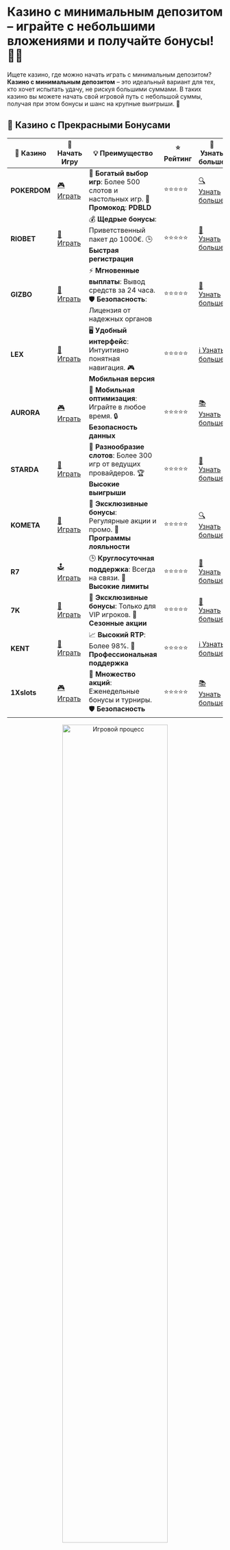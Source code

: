 # Казино с минимальным депозитом – играйте с небольшими вложениями и получайте бонусы! 🎰💸

Ищете казино, где можно начать играть с минимальным депозитом? **Казино с минимальным депозитом** – это идеальный вариант для тех, кто хочет испытать удачу, не рискуя большими суммами. В таких казино вы можете начать свой игровой путь с небольшой суммы, получая при этом бонусы и шанс на крупные выигрыши. 🤑

## 🌟 Казино с Прекрасными Бонусами

| 🎲 **Казино** | 🔗 **Начать Игру** | 💡 **Преимущество** | ⭐ **Рейтинг** | 🔗 **Узнать больше** |
|--------------|---------------------|---------------------|----------------|----------------------|
| **POKERDOM**  | [🎮 Играть](https://brandplay.link/4k77v2yx) | 🎉 **Богатый выбор игр**: Более 500 слотов и настольных игр. 🎁 **Промокод**: **PDBLD** | ⭐⭐⭐⭐⭐ | [🔍 Узнать больше](https://brandplay.link/4k77v2yx) |
| **RIOBET**    | [🎰 Играть](https://brandplay.link/7xBLTPyj) | 💰 **Щедрые бонусы**: Приветственный пакет до 1000€. 🕒 **Быстрая регистрация** | ⭐⭐⭐⭐⭐ | [📖 Узнать больше](https://brandplay.link/7xBLTPyj) |
| **GIZBO**     | [🎲 Играть](https://brandplay.link/bprXw4YV) | ⚡ **Мгновенные выплаты**: Вывод средств за 24 часа. 🛡️ **Безопасность**: Лицензия от надежных органов | ⭐⭐⭐⭐⭐ | [📝 Узнать больше](https://brandplay.link/bprXw4YV) |
| **LEX**       | [🤑 Играть](https://brandplay.link/zW4hdDFV) | 🖥️ **Удобный интерфейс**: Интуитивно понятная навигация. 🎮 **Мобильная версия** | ⭐⭐⭐⭐⭐ | [ℹ️ Узнать больше](https://brandplay.link/zW4hdDFV) |
| **AURORA**    | [🎮 Играть](https://10trafic-stat2.com/click/668546556bcc6313411604bd/6766/13032/subaccount) | 📱 **Мобильная оптимизация**: Играйте в любое время. 🔒 **Безопасность данных** | ⭐⭐⭐⭐⭐ | [📚 Узнать больше](https://10trafic-stat2.com/click/668546556bcc6313411604bd/6766/13032/subaccount) |
| **STARDА**    | [🎯 Играть](https://brandplay.link/fB7xwRFL) | 🎰 **Разнообразие слотов**: Более 300 игр от ведущих провайдеров. 🏆 **Высокие выигрыши** | ⭐⭐⭐⭐⭐ | [🔎 Узнать больше](https://brandplay.link/fB7xwRFL) |
| **KOMETA**    | [🎰 Играть](https://brandplay.link/8ZymQJV8) | 🎁 **Эксклюзивные бонусы**: Регулярные акции и промо. 🔄 **Программы лояльности** | ⭐⭐⭐⭐⭐ | [🔍 Узнать больше](https://brandplay.link/8ZymQJV8) |
| **R7**        | [🕹️ Играть](https://brandplay.link/bMd3Yjsw) | 🕒 **Круглосуточная поддержка**: Всегда на связи. 💸 **Высокие лимиты** | ⭐⭐⭐⭐⭐ | [📖 Узнать больше](https://brandplay.link/bMd3Yjsw) |
| **7K**        | [🎲 Играть](https://brandplay.link/BvQyFShp) | 🌟 **Эксклюзивные бонусы**: Только для VIP игроков. 🎉 **Сезонные акции** | ⭐⭐⭐⭐⭐ | [📝 Узнать больше](https://brandplay.link/BvQyFShp) |
| **KENT**      | [🤑 Играть](https://brandplay.link/Fv2WP3js) | 📈 **Высокий RTP**: Более 98%. 💼 **Профессиональная поддержка** | ⭐⭐⭐⭐⭐ | [ℹ️ Узнать больше](https://brandplay.link/Fv2WP3js) |
| **1Xslots**   | [🎮 Играть](https://brandplay.link/hSB1khtr) | 🎉 **Множество акций**: Еженедельные бонусы и турниры. 🛡️ **Безопасность** | ⭐⭐⭐⭐⭐ | [📚 Узнать больше](https://brandplay.link/hSB1khtr) |

<div align="center"> <img src="https://i.pinimg.com/originals/1d/b3/25/1db325483acbe642c6d4e6fdd73a4988.gif" alt="Игровой процесс" width="70%"> </div>
---

## 🚀 Быстрые Выигрыши и Поддержка

| 🎲 **Казино** | 🔗 **Начать Игру** | 💡 **Преимущество** | ⭐ **Рейтинг** | 🔗 **Узнать больше** |
|--------------|---------------------|---------------------|----------------|----------------------|
| **GAMA**      | [🎯 Играть](https://brandplay.link/j6NMKsDz) | 🔍 **Интуитивный интерфейс**: Легкость использования. 🏅 **Престижные турниры** | ⭐⭐⭐⭐☆ | [🔎 Узнать больше](https://brandplay.link/j6NMKsDz) |
| **ONION**     | [🎰 Играть](https://brandplay.link/zBGRVpQ9) | 🤑 **Низкие ставки**: Идеально для начинающих. 🔄 **Быстрые выводы** | ⭐⭐⭐⭐☆ | [🔍 Узнать больше](https://brandplay.link/zBGRVpQ9) |
| **ЧЕМПИОН**   | [🕹️ Играть](https://temon-gter.cfd/go/lRq?p80412p304504pcc44t17455) | 🏅 **Лояльная программа**: Награды за активность. 🎁 **Ежемесячные бонусы** | ⭐⭐⭐⭐☆ | [📖 Узнать больше](https://temon-gter.cfd/go/lRq?p80412p304504pcc44t17455) |
| **VAVADA**    | [🎲 Играть](https://vavadapartner.pro/?promo=ea5c9275-6854-4505-94fc-95ab18221945-linkb2) | 🚀 **Быстрая регистрация**: Начните играть мгновенно. 🔐 **Безопасные транзакции** | ⭐⭐⭐⭐☆ | [📝 Узнать больше](https://vavadapartner.pro/?promo=ea5c9275-6854-4505-94fc-95ab18221945-linkb2) |
| **FRIENDS**   | [🤑 Играть](https://gofriends.mba/linkb2) | 🤝 **Социальные игры**: Играйте с друзьями. 🌐 **Мультиплатформенность** | ⭐⭐⭐⭐☆ | [ℹ️ Узнать больше](https://gofriends.mba/linkb2) |
| **1WIN**      | [🎮 Играть](https://brandplay.link/smXVpBbG) | 🏆 **Спортивные ставки**: Широкий выбор видов спорта. 💵 **Высокие коэффициенты** | ⭐⭐⭐⭐☆ | [📚 Узнать больше](https://brandplay.link/smXVpBbG) |
| **DRIP**      | [🎯 Играть](https://drp-ircp01.com/c07e6a3db) | 🌐 **Инновационные игры**: Новейшие игровые технологии. 🛡️ **Высокая безопасность** | ⭐⭐⭐⭐☆ | [🔎 Узнать больше](https://drp-ircp01.com/c07e6a3db) |
| **JOYCASINO** | [🎰 Играть](https://rpc30.call2me.pro/?/ru/registration?apkpop=0&partner=p24970p3291217pc98f) | 🎁 **Приятные бонусы**: Ежедневные акции и подарки. 🕹️ **Разнообразие игр** | ⭐⭐⭐⭐☆ | [🔍 Узнать больше](https://rpc30.call2me.pro/?/ru/registration?apkpop=0&partner=p24970p3291217pc98f) |
| **PLAYFORTUNA** | [🎮 Играть](https://fortunapromo.net/alt/playfortuna/registration?0dc4a9362a71feb7e3f165fb8e766f70) | 🎉 **Регулярные акции**: Бонусы, фриспины и многое другое. 🏅 **Турниры** | ⭐⭐⭐⭐☆ | [📚 Узнать больше](https://fortunapromo.net/alt/playfortuna/registration?0dc4a9362a71feb7e3f165fb8e766f70) |
| **SYKAA**     | [🤑 Играть](https://s-two-way.com/?source=linkb2&pid=30697) | 💸 **Доступные ставки**: Идеально для новичков. 🎁 **Щедрые бонусы** | ⭐⭐⭐⭐☆ | [🔍 Узнать больше](https://s-two-way.com/?source=linkb2&pid=30697) |

<div align="center"> <img src="https://i.pinimg.com/originals/1d/b3/25/1db325483acbe642c6d4e6fdd73a4988.gif" alt="Игровой процесс" width="70%"> </div>

![Казино с минимальным депозитом](https://i.pinimg.com/originals/a9/29/6e/a9296ea1cf6a7c20a985e593451f0323.png)

## Что такое казино с минимальным депозитом? 🤔

**Казино с минимальным депозитом** — это онлайн-казино, которое позволяет игрокам начать игру с небольшой суммой денег. Обычно минимальный депозит составляет от 1 до 10 долларов (или эквивалентной суммы в других валютах). Это даёт вам возможность испытать удачу на различных играх, таких как слоты, рулетка или покер, без необходимости вносить большие суммы. 💰

### Преимущества казино с минимальным депозитом 🏅

1. **Доступность для новичков**: Идеально подходит для тех, кто только начинает знакомство с онлайн-казино. Вы можете попробовать все, что предлагается, и изучить игру без больших затрат.
2. **Низкий порог входа**: Нет необходимости делать крупные вложения, чтобы начать игру. Это дает возможность играть за небольшие деньги и по-настоящему наслаждаться азартом.
3. **Бонусы и акции**: Многие казино с минимальным депозитом предлагают бонусы и фриспины, которые увеличивают ваши шансы на выигрыши, даже если сумма вашего депозита невелика.
4. **Безопасность и легальность**: Несмотря на небольшой депозит, вы всё равно можете быть уверены в безопасности ваших средств. Эти казино лицензированы и строго контролируют все финансовые операции.

## Как выбрать казино с минимальным депозитом? 🧐

1. **Проверьте минимальные депозитные требования**: В разных казино минимальные депозиты могут варьироваться. Некоторые сайты позволяют начать игру с депозита всего от 1 доллара или рубля, другие требуют чуть больше. Выбирайте то, что соответствует вашему бюджету.
2. **Читайте отзывы**: Ознакомьтесь с отзывами игроков о казино, чтобы убедиться, что это надежное и честное заведение.
3. **Бонусные предложения**: Многие казино с минимальными депозитами предлагают заманчивые бонусы, такие как приветственные бонусы, фриспины и кэшбэк. Убедитесь, что вы можете воспользоваться такими предложениями.
4. **Поддержка различных платежных систем**: Убедитесь, что казино поддерживает удобные для вас способы оплаты и вывода средств, такие как банковские карты, электронные кошельки или криптовалюты.

## Где найти казино с минимальным депозитом? 🌍

Вот несколько онлайн-казино, где вы можете начать с минимальными вложениями и наслаждаться всеми преимуществами игры:

1. **Pokerdom**: Это онлайн-казино предлагает низкие минимальные депозиты и широкий выбор игр, от слотов до настольных игр. Отличное место для новичков!
2. **Riobet**: Казино с низким порогом входа и привлекательными бонусами. Начните играть с минимальной суммы и получайте фриспины и бонусы на первый депозит.
3. **Kometa**: Здесь вы можете сделать минимальный депозит и сразу же начать играть в слоты и другие азартные игры с реальными деньгами.
4. **7K Casino**: Казино с минимальным депозитом и множеством бонусных предложений. Это отличная возможность начать с небольшой суммы и получить дополнительные шансы на выигрыш.
5. **Kent**: В этом казино вы можете начать игру с минимальными вложениями, а также получить доступ к эксклюзивным бонусам.

## Советы по игре в казино с минимальным депозитом 💡

1. **Не ставьте слишком большие суммы**: Даже если минимальный депозит позволяет вам играть на больший счёт, начните с маленьких ставок, чтобы продлить время игры и не потерять всё сразу.
2. **Пользуйтесь бонусами**: Многие казино предлагают бонусы за регистрацию или депозиты. Используйте их с умом для увеличения своего банка.
3. **Следите за акциями и предложениями**: Онлайн-казино часто проводят акции с дополнительными бонусами для игроков, которые вносят минимальный депозит. Это хороший способ получить больше за меньшую сумму.
4. **Изучите игру перед тем, как рисковать**: Множество казино предлагают демо-версии игр, где вы можете ознакомиться с правилами и механикой без риска потратить деньги.

## Почему стоит выбрать казино с минимальным депозитом? 💰

1. **Минимальные риски**: С минимальным депозитом ваши риски ограничены, и вы можете наслаждаться игрой, не переживая за большие потери.
2. **Легкость в освоении**: Меньший депозит позволяет вам более расслабленно изучать казино и его особенности, а также практиковаться на различных играх.
3. **Доступность**: Казино с минимальным депозитом идеально подходят для игроков с ограниченным бюджетом, которым хочется испытать удачу, не рискуя крупными суммами.

## Заключение 🎉

**Казино с минимальным депозитом** — это отличное решение для тех, кто хочет попробовать азартные игры без больших вложений. Вы можете наслаждаться игровым процессом, получать бонусы и повышать свои шансы на выигрыш, начиная с небольшой суммы. Выбирайте лучшие онлайн-казино, делайте минимальные депозиты и получайте удовольствие от игры с шансами на реальный выигрыш! 🎰💸
